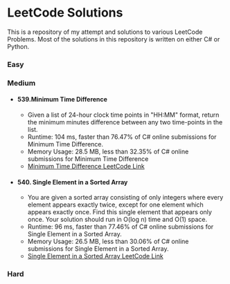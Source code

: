 # LeetCode Solutions

This is a repository of my attempt and solutions to various LeetCode Problems. Most of the solutions in this repository is written on either C# or Python.


### Easy


### Medium


- #### 539.Minimum Time Difference
    - Given a list of 24-hour clock time points in "HH:MM" format, return the minimum minutes difference between any two time-points in the list.
    - Runtime: 104 ms, faster than 76.47% of C# online submissions for Minimum Time Difference.
    - Memory Usage: 28.5 MB, less than 32.35% of C# online submissions for Minimum Time Difference
    - [Minimum Time Difference LeetCode Link](https://leetcode.com/problems/minimum-time-difference/)
- #### 540. Single Element in a Sorted Array 
    - You are given a sorted array consisting of only integers where every element appears exactly twice, except for one element which appears exactly once. Find this single element that appears only once. Your solution should run in O(log n) time and O(1) space.
    - Runtime: 96 ms, faster than 77.46% of C# online submissions for Single Element in a Sorted Array.
    - Memory Usage: 26.5 MB, less than 30.06% of C# online submissions for Single Element in a Sorted Array.
    - [Single Element in a Sorted Array LeetCode Link](https://leetcode.com/problems/single-element-in-a-sorted-array/)


### Hard